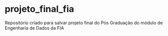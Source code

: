 # projeto_final_fia
Repositório criado para salvar projeto final do Pós Graduação do módulo de Engenharia de Dados da FIA 
